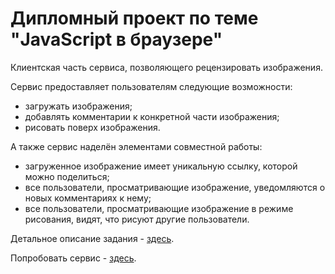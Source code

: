 # Дипломный проект по теме "JavaScript в браузере"

Клиентская часть сервиса, позволяющего рецензировать изображения.

Сервис предоставляет пользователям следующие возможности:
- загружать изображения;
- добавлять комментарии к конкретной части изображения;
- рисовать поверх изображения.

А также сервис наделён элементами совместной работы:
- загруженное изображение имеет уникальную ссылку, которой можно поделиться;
- все пользователи, просматривающие изображение, уведомляются о новых комментариях к нему;
- все пользователи, просматривающие изображение в режиме рисования, видят, что рисуют другие пользователи.

Детальное описание задания - [здесь](https://github.com/Vigsterk/my-js-diploma/blob/master/README.md).

Попробовать сервис - [здесь](https://netology-code.github.io/hj-32-bubn0ff/).
